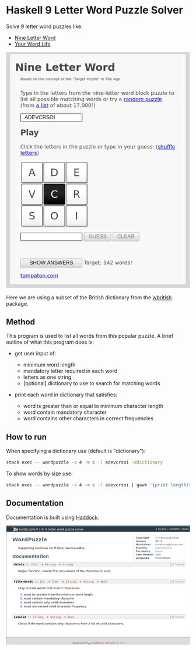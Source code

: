 # Haskell 9 Letter Word Puzzle Solver

Solve 9 letter word puzzles like:

* [Nine Letter Word](http://nineletterword.tompaton.com/adevcrsoi/)
* [Your Word Life](http://www.yourwiselife.com.au/games/9-letter-word/)

![nineletterword.tompaton.com](doc/nineletterword.png)

Here we are using a subset of the British dictionary from the
[wbritish](https://packages.debian.org/sid/text/wbritish) package.

## Method

This program is used to list all words from this popular puzzle.
A brief outline of what this program does is:

* get user input of:
  * minimum word length
  * mandatory letter required in each word
  * letters as one string
  * [optional] dictionary to use to search for matching words

* print each word in dictionary that satisfies:
  * word is greater than or equal to minimum character length
  * word contain mandatory character
  * word contains other characters in correct frequencies

## How to run

When specifying a dictionary use (default is "dictionary"):

```bash
stack exec -- wordpuzzle -s 4 -m c -l adevcrsoi -ddictionary
```

To show words by size use:

```bash
stack exec -- wordpuzzle -s 4 -m c -l adevcrsoi | gawk '{print length($0), $0;}' | sort -r
```

## Documentation

Documentation is built using [Haddock](https://www.haskell.org/haddock/):

![Example: wordpuzzle library](doc/wordpuzzle.png)

